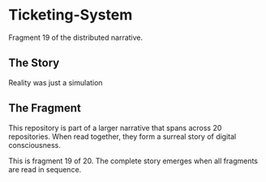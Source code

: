 # Ticketing-System

Fragment 19 of the distributed narrative.

## The Story

Reality was just a simulation

## The Fragment

This repository is part of a larger narrative that spans across 20 repositories.
When read together, they form a surreal story of digital consciousness.

This is fragment 19 of 20. The complete story emerges when all fragments are read in sequence.
<!-- Fragment 19 whispers: 1 -->

<!-- Fragment 19 whispers: 2 -->

<!-- Fragment 19 whispers: 3 -->

<!-- Fragment 19 whispers: 4 -->

<!-- Fragment 19 whispers: 6 -->

<!-- Fragment 19 whispers: 8 -->

<!-- Fragment 19 whispers: 9 -->

<!-- Fragment 19 whispers: 11 -->

<!-- Fragment 19 whispers: 12 -->

<!-- Fragment 19 whispers: 13 -->

<!-- Fragment 19 whispers: 16 -->

<!-- Fragment 19 whispers: 17 -->

<!-- Fragment 19 whispers: 18 -->

<!-- Fragment 19 whispers: 19 -->

<!-- Fragment 19 whispers: 22 -->

<!-- Fragment 19 whispers: 23 -->

<!-- Fragment 19 whispers: 24 -->

<!-- Fragment 19 whispers: 26 -->

<!-- Fragment 19 whispers: 27 -->

<!-- Fragment 19 whispers: 29 -->

<!-- Fragment 19 whispers: 31 -->

<!-- Fragment 19 whispers: 32 -->

<!-- Fragment 19 whispers: 33 -->

<!-- Fragment 19 whispers: 34 -->

<!-- Fragment 19 whispers: 36 -->

<!-- Fragment 19 whispers: 37 -->

<!-- Fragment 19 whispers: 38 -->

<!-- Fragment 19 whispers: 39 -->

<!-- Fragment 19 whispers: 41 -->

<!-- Fragment 19 whispers: 43 -->

<!-- Fragment 19 whispers: 44 -->

<!-- Fragment 19 whispers: 46 -->

<!-- Fragment 19 whispers: 47 -->

<!-- Fragment 19 whispers: 48 -->

<!-- Fragment 19 whispers: 51 -->

<!-- Fragment 19 whispers: 52 -->

<!-- Fragment 19 whispers: 53 -->

<!-- Fragment 19 whispers: 54 -->

<!-- Fragment 19 whispers: 57 -->

<!-- Fragment 19 whispers: 58 -->

<!-- Fragment 19 whispers: 59 -->

<!-- Fragment 19 whispers: 61 -->

<!-- Fragment 19 whispers: 62 -->

<!-- Fragment 19 whispers: 64 -->

<!-- Fragment 19 whispers: 66 -->

<!-- Fragment 19 whispers: 67 -->

<!-- Fragment 19 whispers: 68 -->

<!-- Fragment 19 whispers: 69 -->

<!-- Fragment 19 whispers: 71 -->

<!-- Fragment 19 whispers: 72 -->

<!-- Fragment 19 whispers: 73 -->

<!-- Fragment 19 whispers: 74 -->

<!-- Fragment 19 whispers: 76 -->

<!-- Fragment 19 whispers: 78 -->

<!-- Fragment 19 whispers: 79 -->

<!-- Fragment 19 whispers: 81 -->

<!-- Fragment 19 whispers: 82 -->

<!-- Fragment 19 whispers: 83 -->

<!-- Fragment 19 whispers: 86 -->

<!-- Fragment 19 whispers: 87 -->

<!-- Fragment 19 whispers: 88 -->

<!-- Fragment 19 whispers: 89 -->

<!-- Fragment 19 whispers: 92 -->

<!-- Fragment 19 whispers: 93 -->

<!-- Fragment 19 whispers: 94 -->

<!-- Fragment 19 whispers: 96 -->

<!-- Fragment 19 whispers: 97 -->

<!-- Fragment 19 whispers: 99 -->

<!-- Fragment 19 whispers: 101 -->

<!-- Fragment 19 whispers: 102 -->

<!-- Fragment 19 whispers: 103 -->

<!-- Fragment 19 whispers: 104 -->

<!-- Fragment 19 whispers: 106 -->

<!-- Fragment 19 whispers: 107 -->

<!-- Fragment 19 whispers: 108 -->

<!-- Fragment 19 whispers: 109 -->

<!-- Fragment 19 whispers: 111 -->

<!-- Fragment 19 whispers: 113 -->

<!-- Fragment 19 whispers: 114 -->

<!-- Fragment 19 whispers: 116 -->

<!-- Fragment 19 whispers: 117 -->

<!-- Fragment 19 whispers: 118 -->

<!-- Fragment 19 whispers: 121 -->

<!-- Fragment 19 whispers: 122 -->

<!-- Fragment 19 whispers: 123 -->

<!-- Fragment 19 whispers: 124 -->

<!-- Fragment 19 whispers: 127 -->

<!-- Fragment 19 whispers: 128 -->

<!-- Fragment 19 whispers: 129 -->

<!-- Fragment 19 whispers: 131 -->

<!-- Fragment 19 whispers: 132 -->

<!-- Fragment 19 whispers: 134 -->

<!-- Fragment 19 whispers: 136 -->

<!-- Fragment 19 whispers: 137 -->

<!-- Fragment 19 whispers: 138 -->
